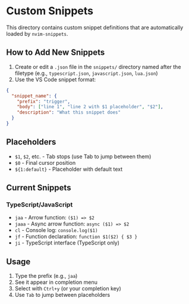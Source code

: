 # Custom Snippets

This directory contains custom snippet definitions that are automatically loaded by `nvim-snippets`.

## How to Add New Snippets

1. Create or edit a `.json` file in the `snippets/` directory named after the filetype (e.g., `typescript.json`, `javascript.json`, `lua.json`)
2. Use the VS Code snippet format:

```json
{
  "snippet_name": {
    "prefix": "trigger",
    "body": ["line 1", "line 2 with $1 placeholder", "$2"],
    "description": "What this snippet does"
  }
}
```

## Placeholders

- `$1`, `$2`, etc. - Tab stops (use Tab to jump between them)
- `$0` - Final cursor position
- `${1:default}` - Placeholder with default text

## Current Snippets

### TypeScript/JavaScript
- `jaa` - Arrow function: `($1) => $2`
- `jaaa` - Async arrow function: `async ($1) => $2`
- `cl` - Console log: `console.log($1)`
- `jf` - Function declaration: `function $1($2) { $3 }`
- `ji` - TypeScript interface (TypeScript only)

## Usage

1. Type the prefix (e.g., `jaa`)
2. See it appear in completion menu
3. Select with `Ctrl+y` (or your completion key)
4. Use `Tab` to jump between placeholders